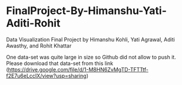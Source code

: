 # FinalProject-By-Himanshu-Yati-Aditi-Rohit
Data Visualization Final Project by Himanshu Kohli, Yati Agrawal, Aditi Awasthy, and Rohit Khattar

One data-set was quite large in size so Github did not allow to push it. Please download that data-set from this link (https://drive.google.com/file/d/1-M8HN6ZvMgTD-TFTTtf-f2E7u6eLccIX/view?usp=sharing)
